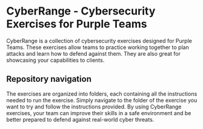 # CyberRange - Cybersecurity Exercises for Purple Teams
CyberRange is a collection of cybersecurity exercises designed for Purple Teams. These exercises allow teams to practice working together to plan attacks and learn how to defend against them. They are also great for showcasing your capabilities to clients.


## Repository navigation
The exercises are organized into folders, each containing all the instructions needed to run the exercise. Simply navigate to the folder of the exercise you want to try and follow the instructions provided.
By using CyberRange exercises, your team can improve their skills in a safe environment and be better prepared to defend against real-world cyber threats.
